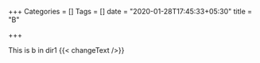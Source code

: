 +++
Categories = []
Tags = []
date = "2020-01-28T17:45:33+05:30"
title = "B"

+++

This is b in dir1 {{< changeText />}}